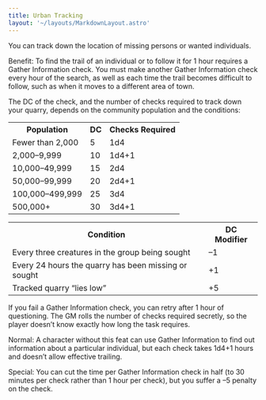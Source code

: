 ```yaml
---
title: Urban Tracking
layout: '~/layouts/MarkdownLayout.astro'
---
```

You can track down the location of missing persons or wanted individuals.

Benefit: To find the trail of an individual or to follow it for 1 hour
requires a Gather Information check. You must make another Gather Information
check every hour of the search, as well as each time the trail becomes
difficult to follow, such as when it moves to a different area of town.

The DC of the check, and the number of checks required to track down your
quarry, depends on the community population and the conditions:


<table> <tr><th>Population</th><th>DC</th><th>Checks Required</th></tr> <tr><td>Fewer than 2,000</td><td>5</td><td>1d4</td></tr> <tr class="shaded"><td>2,000–9,999</td><td>10</td><td>1d4+1</td></tr> <tr><td>10,000–49,999</td><td>15</td><td>2d4</td></tr> <tr class="shaded"><td>50,000–99,999</td><td>20</td><td>2d4+1</td></tr> <tr><td>100,000–499,999</td><td>25</td><td>3d4</td></tr> <tr class="shaded"><td>500,000+</td><td>30</td><td>3d4+1</td></tr> </table>

 
<table> <tr><th>Condition</th><th>DC Modifier</th></tr> <tr><td>Every three creatures in the group being sought</td><td>–1</td></tr> <tr class="shaded"><td>Every 24 hours the quarry has been missing or sought</td><td>+1</td></tr> <tr><td>Tracked quarry “lies low”</td><td>+5</td></tr> </table>



If you fail a Gather Information check, you can retry after 1 hour of
questioning. The GM rolls the number of checks required secretly, so the
player doesn’t know exactly how long the task requires.

Normal: A character without this feat can use Gather Information to find out
information about a particular individual, but each check takes 1d4+1 hours
and doesn’t allow effective trailing.

Special: You can cut the time per Gather Information check in half (to 30
minutes per check rather than 1 hour per check), but you suffer a –5 penalty
on the check.

